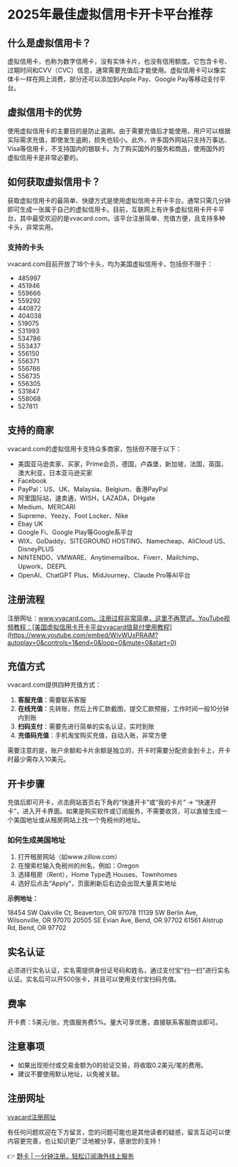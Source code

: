 # 2025年最佳虚拟信用卡开卡平台推荐

## 什么是虚拟信用卡？

虚拟信用卡，也称为数字信用卡，没有实体卡片，也没有信用额度。它包含卡号、过期时间和CVV（CVC）信息，通常需要充值后才能使用。虚拟信用卡可以像实体卡一样在网上消费，部分还可以添加到Apple Pay、Google Pay等移动支付平台。

## 虚拟信用卡的优势

使用虚拟信用卡的主要目的是防止盗刷。由于需要充值后才能使用，用户可以根据实际需求充值，即使发生盗刷，损失也较小。此外，许多国外网站只支持万事达、Visa等信用卡，不支持国内的银联卡。为了购买国外的服务和商品，使用国外的虚拟信用卡是非常必要的。

## 如何获取虚拟信用卡？

获取虚拟信用卡的最简单、快捷方式是使用虚拟信用卡开卡平台。通常只需几分钟即可生成一张属于自己的虚拟信用卡。目前，互联网上有许多虚拟信用卡开卡平台，其中最受欢迎的是vvacard.com。该平台注册简单、充值方便，且支持多种卡头，非常实用。

### 支持的卡头

vvacard.com目前开放了18个卡头，均为美国虚拟信用卡，包括但不限于：

- 485997
- 451946
- 559666
- 559292
- 440872
- 404038
- 519075
- 531993
- 534786
- 553437
- 556150
- 556371
- 556766
- 556735
- 556305
- 531847
- 558068
- 527811

## 支持的商家

vvacard.com的虚拟信用卡支持众多商家，包括但不限于以下：

- 美国亚马逊卖家、买家，Prime会员，德国，卢森堡，新加坡，法国，英国，澳大利亚，日本亚马逊买家
- Facebook
- PayPal：US、UK、Malaysia、Belgium、香港PayPal
- 阿里国际站，速卖通，WISH，LAZADA，DHgate
- Medium、MERCARI
- Supreme、Yeezy、Foot Locker、Nike
- Ebay UK
- Google Fi、Google Play等Google系平台
- WIX、GoDaddy、SITEGROUND HOSTING、Namecheap、AliCloud US、DisneyPLUS
- NINTENDO、VMWARE、Anytimemailbox、Fiverr、Mailchimp、Upwork、DEEPL
- OpenAI、ChatGPT Plus、MidJourney、Claude Pro等AI平台

## 注册流程

注册网址：www.vvacard.com。注册过程非常简单，这里不再赘述。YouTube视频教程：[美国虚拟信用卡开卡平台vvacard倍易付使用教程](https://www.youtube.com/embed/WivWUxPRAiM?autoplay=0&controls=1&end=0&loop=0&mute=0&start=0)

## 充值方式

vvacard.com提供四种充值方式：

1. **客服充值**：需要联系客服
2. **在线充值**：先转账，然后上传汇款截图，提交汇款预报，工作时间一般10分钟内到账
3. **扫码支付**：需要先进行简单的实名认证，实时到账
4. **充值码充值**：手机淘宝购买充值，自动入账，非常方便

需要注意的是，账户余额和卡片余额是独立的，开卡时需要分配资金到卡上，开卡时最少需存入10美元。

## 开卡步骤

充值后即可开卡，点击网站首页右下角的“快速开卡”或“我的卡片” -> “快速开卡”，进入开卡界面。如果是购买软件或订阅服务，不需要收货，可以直接生成一个美国地址或从租房网站上找一个免税州的地址。

### 如何生成美国地址

1. 打开租房网站（如www.zillow.com）
2. 在搜索栏输入免税州的州名，例如：Oregon
3. 选择租房（Rent），Home Type选 Houses、Townhomes
4. 选好后点击“Apply”，页面刷新后右边会出现大量真实地址

**示例地址：**

18454 SW Oakville Ct, Beaverton, OR 97078
11139 SW Berlin Ave, Wilsonville, OR 97070
20505 SE Evian Ave, Bend, OR 97702
61561 Alstrup Rd, Bend, OR 97702


## 实名认证

必须进行实名认证，实名需提供身份证号码和姓名，通过支付宝“扫一扫”进行实名认证。实名后可以开500张卡，并且可以使用支付宝扫码充值。

## 费率

开卡费：5美元/张，充值服务费5%。量大可享优惠，直接联系客服商谈即可。

## 注意事项

- 如果出现拒付或交易金额为0的验证交易，将收取0.2美元/笔的费用。
- 建议不要使用默认地址，以免被关联。

## 注册网址

[vvacard注册网址](https://www.vvacard.com/index/Index/signIn.html)

有任何问题欢迎在下方留言，您的问题可能也是其他读者的疑惑，留言互动可以使内容更完善，也让知识更广泛地被分享，感谢您的支持！

👉 [野卡 | 一分钟注册，轻松订阅海外线上服务](https://bbtdd.com/yeka)
